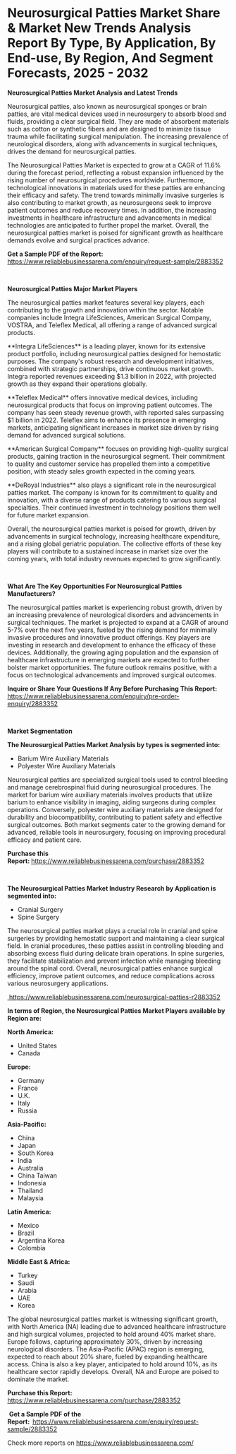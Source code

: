 <p><h1>Neurosurgical Patties Market Share & Market New Trends Analysis Report By Type, By Application, By End-use, By Region, And Segment Forecasts, 2025 - 2032</h1></p><p><strong>Neurosurgical Patties Market Analysis and Latest Trends</strong></p>
<p><p>Neurosurgical patties, also known as neurosurgical sponges or brain patties, are vital medical devices used in neurosurgery to absorb blood and fluids, providing a clear surgical field. They are made of absorbent materials such as cotton or synthetic fibers and are designed to minimize tissue trauma while facilitating surgical manipulation. The increasing prevalence of neurological disorders, along with advancements in surgical techniques, drives the demand for neurosurgical patties.</p><p>The Neurosurgical Patties Market is expected to grow at a CAGR of 11.6% during the forecast period, reflecting a robust expansion influenced by the rising number of neurosurgical procedures worldwide. Furthermore, technological innovations in materials used for these patties are enhancing their efficacy and safety. The trend towards minimally invasive surgeries is also contributing to market growth, as neurosurgeons seek to improve patient outcomes and reduce recovery times. In addition, the increasing investments in healthcare infrastructure and advancements in medical technologies are anticipated to further propel the market. Overall, the neurosurgical patties market is poised for significant growth as healthcare demands evolve and surgical practices advance.</p></p>
<p><strong>Get a Sample PDF of the Report:&nbsp;</strong> <a href="https://www.reliablebusinessarena.com/enquiry/request-sample/2883352?utm_campaign=1891&utm_medium=2&utm_source=Github&utm_content=ia&utm_term=13032025&utm_id=neurosurgical-patties">https://www.reliablebusinessarena.com/enquiry/request-sample/2883352</a></p>
<p>&nbsp;</p>
<p><strong>Neurosurgical Patties Major Market Players</strong></p>
<p><p>The neurosurgical patties market features several key players, each contributing to the growth and innovation within the sector. Notable companies include Integra LifeSciences, American Surgical Company, VOSTRA, and Teleflex Medical, all offering a range of advanced surgical products.</p><p>**Integra LifeSciences** is a leading player, known for its extensive product portfolio, including neurosurgical patties designed for hemostatic purposes. The company's robust research and development initiatives, combined with strategic partnerships, drive continuous market growth. Integra reported revenues exceeding $1.3 billion in 2022, with projected growth as they expand their operations globally.</p><p>**Teleflex Medical** offers innovative medical devices, including neurosurgical products that focus on improving patient outcomes. The company has seen steady revenue growth, with reported sales surpassing $1 billion in 2022. Teleflex aims to enhance its presence in emerging markets, anticipating significant increases in market size driven by rising demand for advanced surgical solutions.</p><p>**American Surgical Company** focuses on providing high-quality surgical products, gaining traction in the neurosurgical segment. Their commitment to quality and customer service has propelled them into a competitive position, with steady sales growth expected in the coming years.</p><p>**DeRoyal Industries** also plays a significant role in the neurosurgical patties market. The company is known for its commitment to quality and innovation, with a diverse range of products catering to various surgical specialties. Their continued investment in technology positions them well for future market expansion.</p><p>Overall, the neurosurgical patties market is poised for growth, driven by advancements in surgical technology, increasing healthcare expenditure, and a rising global geriatric population. The collective efforts of these key players will contribute to a sustained increase in market size over the coming years, with total industry revenues expected to grow significantly.</p></p>
<p>&nbsp;</p>
<p><strong>What Are The Key Opportunities For Neurosurgical Patties Manufacturers?</strong></p>
<p><p>The neurosurgical patties market is experiencing robust growth, driven by an increasing prevalence of neurological disorders and advancements in surgical techniques. The market is projected to expand at a CAGR of around 5-7% over the next five years, fueled by the rising demand for minimally invasive procedures and innovative product offerings. Key players are investing in research and development to enhance the efficacy of these devices. Additionally, the growing aging population and the expansion of healthcare infrastructure in emerging markets are expected to further bolster market opportunities. The future outlook remains positive, with a focus on technological advancements and improved surgical outcomes.</p></p>
<p><strong>Inquire or Share Your Questions If Any Before Purchasing This Report:</strong> <a href="https://www.reliablebusinessarena.com/enquiry/pre-order-enquiry/2883352?utm_campaign=1891&utm_medium=2&utm_source=Github&utm_content=ia&utm_term=13032025&utm_id=neurosurgical-patties">https://www.reliablebusinessarena.com/enquiry/pre-order-enquiry/2883352</a></p>
<p>&nbsp;</p>
<p><strong>Market Segmentation</strong></p>
<p><strong>The Neurosurgical Patties Market Analysis by types is segmented into:</strong></p>
<p><ul><li>Barium Wire Auxiliary Materials</li><li>Polyester Wire Auxiliary Materials</li></ul></p>
<p><p>Neurosurgical patties are specialized surgical tools used to control bleeding and manage cerebrospinal fluid during neurosurgical procedures. The market for barium wire auxiliary materials involves products that utilize barium to enhance visibility in imaging, aiding surgeons during complex operations. Conversely, polyester wire auxiliary materials are designed for durability and biocompatibility, contributing to patient safety and effective surgical outcomes. Both market segments cater to the growing demand for advanced, reliable tools in neurosurgery, focusing on improving procedural efficacy and patient care.</p></p>
<p><strong>Purchase this Report:&nbsp;</strong><a href="https://www.reliablebusinessarena.com/purchase/2883352?utm_campaign=1891&utm_medium=2&utm_source=Github&utm_content=ia&utm_term=13032025&utm_id=neurosurgical-patties">https://www.reliablebusinessarena.com/purchase/2883352</a></p>
<p>&nbsp;</p>
<p><strong>The Neurosurgical Patties Market Industry Research by Application is segmented into:</strong></p>
<p><ul><li>Cranial Surgery</li><li>Spine Surgery</li></ul></p>
<p><p>The neurosurgical patties market plays a crucial role in cranial and spine surgeries by providing hemostatic support and maintaining a clear surgical field. In cranial procedures, these patties assist in controlling bleeding and absorbing excess fluid during delicate brain operations. In spine surgeries, they facilitate stabilization and prevent infection while managing bleeding around the spinal cord. Overall, neurosurgical patties enhance surgical efficiency, improve patient outcomes, and reduce complications across various neurosurgery applications.</p></p>
<p><a href="https://www.reliablebusinessarena.com/neurosurgical-patties-r2883352?utm_campaign=1891&utm_medium=2&utm_source=Github&utm_content=ia&utm_term=13032025&utm_id=neurosurgical-patties">&nbsp;https://www.reliablebusinessarena.com/neurosurgical-patties-r2883352</a></p>
<p><strong>In terms of Region, the Neurosurgical Patties Market Players available by Region are:</strong></p>
<p>
    <p> <strong> North America: </strong>
        <ul>
            <li>United States</li>
            <li>Canada</li>
        </ul>
        </p> 
    <p> <strong> Europe: </strong>
        <ul>
            <li>Germany</li>
            <li>France</li>
            <li>U.K.</li>
            <li>Italy</li>
            <li>Russia</li>
        </ul>
        </p> 
    <p> <strong> Asia-Pacific: </strong>
        <ul>
            <li>China</li>
            <li>Japan</li>
            <li>South Korea</li>
            <li>India</li>
            <li>Australia</li>
            <li>China Taiwan</li>
            <li>Indonesia</li>
            <li>Thailand</li>
            <li>Malaysia</li>
        </ul>
        </p> 
    <p> <strong> Latin America: </strong>
        <ul>
            <li>Mexico</li>
            <li>Brazil</li>
            <li>Argentina Korea</li>
            <li>Colombia</li>
        </ul>
        </p> 
    <p> <strong> Middle East & Africa: </strong>
        <ul>
            <li>Turkey</li>
            <li>Saudi</li>
            <li>Arabia</li>
            <li>UAE</li>
            <li>Korea</li>
        </ul>
    </p>
    </p>
<p><p>The global neurosurgical patties market is witnessing significant growth, with North America (NA) leading due to advanced healthcare infrastructure and high surgical volumes, projected to hold around 40% market share. Europe follows, capturing approximately 30%, driven by increasing neurological disorders. The Asia-Pacific (APAC) region is emerging, expected to reach about 20% share, fueled by expanding healthcare access. China is also a key player, anticipated to hold around 10%, as its healthcare sector rapidly develops. Overall, NA and Europe are poised to dominate the market.</p></p>
<p><strong>Purchase this Report: </strong><a href="https://www.reliablebusinessarena.com/purchase/2883352?utm_campaign=1891&utm_medium=2&utm_source=Github&utm_content=ia&utm_term=13032025&utm_id=neurosurgical-patties">https://www.reliablebusinessarena.com/purchase/2883352</a></p>
<p>&nbsp;<strong>Get a Sample PDF of the Report:&nbsp;&nbsp;</strong><a href="https://www.reliablebusinessarena.com/enquiry/request-sample/2883352?utm_campaign=1891&utm_medium=2&utm_source=Github&utm_content=ia&utm_term=13032025&utm_id=neurosurgical-patties">https://www.reliablebusinessarena.com/enquiry/request-sample/2883352</a></p>
<p><strong></strong></p>
<p>Check more reports on <a href="https://www.reliablebusinessarena.com/?utm_campaign=1891&utm_medium=2&utm_source=Github&utm_content=ia&utm_term=13032025&utm_id=neurosurgical-patties">https://www.reliablebusinessarena.com/</a></p>